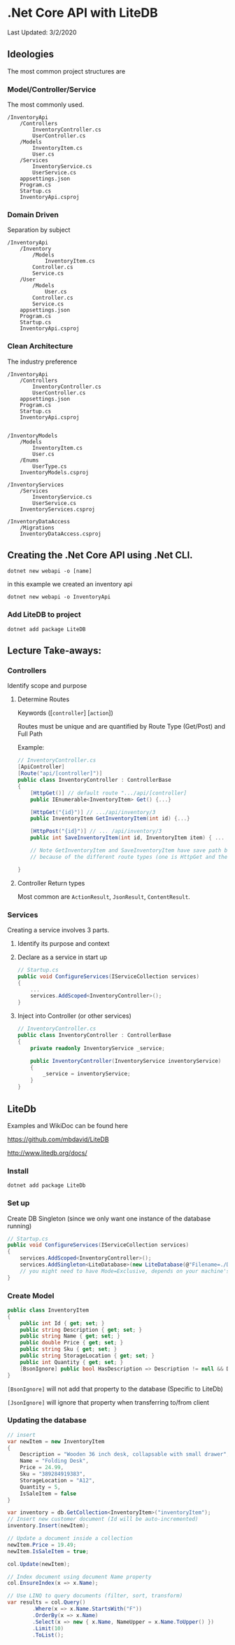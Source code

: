 # .Net Core API with LiteDB
Last Updated: 3/2/2020

## Ideologies

The most common project structures are

### Model/Controller/Service
The most commonly used.
```
/InventoryApi
	/Controllers
		InventoryController.cs
		UserController.cs
	/Models
		InventoryItem.cs
		User.cs
	/Services
		InventoryService.cs
		UserService.cs
	appsettings.json
	Program.cs
	Startup.cs
	InventoryApi.csproj
```

### Domain Driven

Separation by subject

```
/InventoryApi
	/Inventory
		/Models
			InventoryItem.cs
		Controller.cs
		Service.cs
	/User
		/Models
			User.cs
		Controller.cs
		Service.cs
	appsettings.json
	Program.cs
	Startup.cs
	InventoryApi.csproj
```

### Clean Architecture

The industry preference


	/InventoryApi
		/Controllers
			InventoryController.cs
			UserController.cs
		appsettings.json
		Program.cs
		Startup.cs
		InventoryApi.csproj


	/InventoryModels
		/Models
			InventoryItem.cs
			User.cs
		/Enums
			UserType.cs
		InventoryModels.csproj

	/InventoryServices
		/Services
			InventoryService.cs
			UserService.cs
		InventoryServices.csproj

	/InventoryDataAccess
		/Migrations
		InventoryDataAccess.csproj


## Creating the .Net Core API using .Net CLI.

`dotnet new webapi -o [name]`

in this example we created an inventory api

`dotnet new webapi -o InventoryApi`

### Add LiteDB to project
`dotnet add package LiteDB`

## Lecture Take-aways:

### Controllers

Identify scope and purpose

1. Determine Routes

	Keywords ([`controller`] [`action`])

	Routes must be unique and are quantified by Route Type (Get/Post) and Full Path

	Example:
	```C#
	// InventoryController.cs
	[ApiController]
	[Route("api/[controller]")]
	public class InventoryController : ControllerBase
	{
		[HttpGet()] // default route ".../api/[controller]
		public IEnumerable<InventoryItem> Get() {...}

		[HttpGet("{id}")] // .../api/inventory/3
		public InventoryItem GetInventoryItem(int id) {...}

		[HttpPost("{id}")] // ... /api/inventory/3
		public int SaveInventoryItem(int id, InventoryItem item) { ... }

		// Note GetInventoryItem and SaveInventoryItem have save path but are still unique
		// because of the different route types (one is HttpGet and the other is HttpPost)

	}
	```

2. Controller Return types

	Most common are `ActionResult`, `JsonResult`, `ContentResult`.

### Services

Creating a service involves 3 parts.

1. Identify its purpose and context
2. Declare as a service in start up
	```C#
	// Startup.cs
	public void ConfigureServices(IServiceCollection services)
	{
		...
		services.AddScoped<InventoryController>();
	}
	```

3. Inject into Controller (or other services)

	```C#
	// InventoryController.cs
	public class InventoryController : ControllerBase
	{
		private readonly InventoryService _service;

		public InventoryController(InventoryService inventoryService)
		{
			_service = inventoryService;
		}
	}
	```

## LiteDb
Examples and WikiDoc can be found here

https://github.com/mbdavid/LiteDB

http://www.litedb.org/docs/

### Install
`dotnet add package LiteDb`


### Set up

Create DB Singleton (since we only want one instance of the database running)

```C#
// Startup.cs
public void ConfigureServices(IServiceCollection services)
{
	services.AddScoped<InventoryController>();
	services.AddSingleton<LiteDatabase>(new LiteDatabase(@"Filename=./Data/LiteDb.db;Mode=Shared"));
	// you might need to have Mode=Exclusive, depends on your machine's permissions/settings.
}
```


### Create Model

```C#
public class InventoryItem
{
	public int Id { get; set; }
	public string Description { get; set; }
	public string Name { get; set; }
	public double Price { get; set; }
	public string Sku { get; set; }
	public string StorageLocation { get; set; }
	public int Quantity { get; set; }
	[BsonIgnore] public bool HasDescription => Description != null && Description != "";
}
```
`[BsonIgnore]` will not add that property to the database (Specific to LiteDb)

`[JsonIgnore]` will ignore that property when transferring to/from client

### Updating the database

```C#
// insert
var newItem = new InventoryItem
{
	Description = "Wooden 36 inch desk, collapsable with small drawer",
	Name = "Folding Desk",
	Price = 24.99,
	Sku = "389284919383",
	StorageLocation = "A12",
	Quantity = 5,
	IsSaleItem = false
}

var inventory = db.GetCollection<InventoryItem>("inventoryItem");
// Insert new customer document (Id will be auto-incremented)
inventory.Insert(newItem);

// Update a document inside a collection
newItem.Price = 19.49;
newItem.IsSaleItem = true;

col.Update(newItem);

// Index document using document Name property
col.EnsureIndex(x => x.Name);

// Use LINQ to query documents (filter, sort, transform)
var results = col.Query()
		.Where(x => x.Name.StartsWith("F"))
		.OrderBy(x => x.Name)
		.Select(x => new { x.Name, NameUpper = x.Name.ToUpper() })
		.Limit(10)
		.ToList();
```
